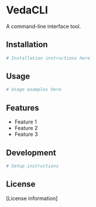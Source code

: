# VedaCLI

A command-line interface tool.

## Installation

```bash
# Installation instructions here
```

## Usage

```bash
# Usage examples here
```

## Features

- Feature 1
- Feature 2
- Feature 3

## Development

```bash
# Setup instructions
```

## License

[License information]
